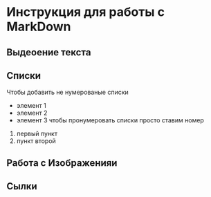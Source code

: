 # Инструкция для работы с MarkDown

## Выдеоение текста

## Списки 
Чтобы добавить не нумерованые списки
* элемент 1
* элемент 2
* элемент 3
чтобы пронумеровать списки просто ставим номер
1. первый пункт
2. пункт второй


## Работа с Изображенияи

## Сылки
